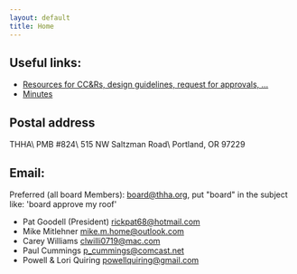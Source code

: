 ```yaml
---
layout: default
title: Home
---
```

## Useful links:
* [Resources for CC&Rs, design guidelines, request for approvals, ...](/resources/)
* [Minutes](/minutes/)
## Postal address
THHA\\
PMB #824\\
515 NW Saltzman Road\\
Portland, OR 97229

## Email:
Preferred (all board Members): board@thha.org, put "board" in the subject like: 'board approve my roof'

* Pat Goodell (President) rickpat68@hotmail.com
* Mike Mitlehner mike.m.home@outlook.com
* Carey Williams clwilli0719@mac.com
* Paul Cummings p_cummings@comcast.net
* Powell & Lori Quiring powellquiring@gmail.com
